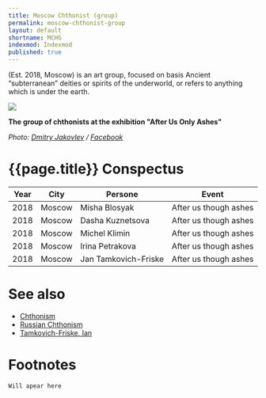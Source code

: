 ```yaml
---
title: Moscow Chthonist (group)
permalink: moscow-chthonist-group
layout: default
shortname: MCHG
indexmod: Indexmod
published: true
---
```

(Est. 2018, Moscow) is an art group, focused on basis Ancient “subterranean” deities or spirits of the underworld, or refers to anything which is under the earth.

![](encyclopedia/images/moscow-chthonists-1.jpg)

**The group of chthonists at the exhibition "After Us Only Ashes"**

*Photo: [Dmitry Jakovlev](jakovlev-dmitry-visual-artist) / [Facebook](https://www.facebook.com/dmitry.yakovlev/about?lst=100008481991414%3A714859555%3A1525429921)*

# {{page.title}} Conspectus

|Year|City|Persone|Event|
|-|-|-|-|
|2018|Moscow|Misha Blosyak|After us though ashes|
|2018|Moscow|Dasha Kuznetsova|After us though ashes|
|2018|Moscow|Michel Klimin|After us though ashes|
|2018|Moscow|Irina Petrakova|After us though ashes|
|2018|Moscow|Jan Tamkovich-Friske|After us though ashes|



# See also

+ [Chthonism](chthonism)
+ [Russian Chthonism](russian-chthonism)
+ [Tamkovich-Friske, Ian](tamkovich-friske-ian)

# Footnotes

`Will apear here`
